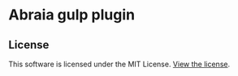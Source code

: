 # Abraia gulp plugin



## License

This software is licensed under the MIT License. [View the license](LICENSE).
